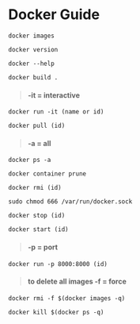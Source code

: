 # Docker Guide
```
docker images
```

```
docker version
```

```
docker --help
```

```
docker build .
```
> #### -it = interactive
```
docker run -it (name or id)        
```

```
docker pull (id)
```
> #### -a = all
```
docker ps -a                      
```

```
docker contаiner prune
```

```
docker rmi (id)
```

```
sudo chmod 666 /var/run/docker.sock
```

```
docker stop (id)
```

```
docker start (id)
```
> #### -p = port
```
docker run -p 8000:8000 (id)      
```
> #### to delete all images  -f = force
```
docker rmi -f $(docker images -q)         
```

```
docker kill $(docker ps -q)
```

